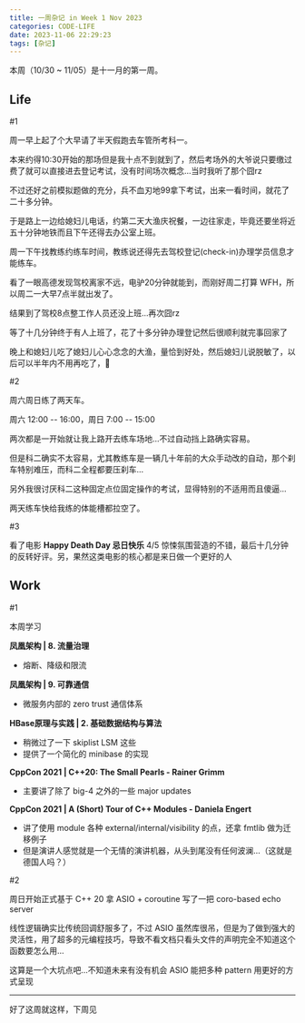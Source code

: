 ```yaml
---
title: 一周杂记 in Week 1 Nov 2023
categories: CODE-LIFE
date: 2023-11-06 22:29:23
tags: [杂记]
---
```

本周（10/30 ~ 11/05）是十一月的第一周。

## Life

\#1

周一早上起了个大早请了半天假跑去车管所考科一。

本来约得10:30开始的那场但是我十点不到就到了，然后考场外的大爷说只要缴过费了就可以直接进去登记考试，没有时间场次概念...当时我听了那个囧rz

不过还好之前模拟题做的充分，兵不血刃地99拿下考试，出来一看时间，就花了二十多分钟。

于是路上一边给媳妇儿电话，约第二天大渔庆祝餐，一边往家走，毕竟还要坐将近五十分钟地铁而且下午还得去办公室上班。

周一下午找教练约练车时间，教练说还得先去驾校登记(check-in)办理学员信息才能练车。

看了一眼高德发现驾校离家不远，电驴20分钟就能到，而刚好周二打算 WFH，所以周二一大早7点半就出发了。

结果到了驾校8点整工作人员还没上班...再次囧rz

等了十几分钟终于有人上班了，花了十多分钟办理登记然后很顺利就完事回家了

晚上和媳妇儿吃了媳妇儿心心念念的大渔，量恰到好处，然后媳妇儿说脱敏了，以后可以半年内不用再吃了，🤣

\#2

周六周日练了两天车。

周六 12:00 -- 16:00，周日 7:00 -- 15:00

两次都是一开始就让我上路开去练车场地...不过自动挡上路确实容易。

但是科二确实不太容易，尤其教练车是一辆几十年前的大众手动改的自动，那个刹车特别难压，而科二全程都要压刹车...

另外我很讨厌科二这种固定点位固定操作的考试，显得特别的不适用而且傻逼...

两天练车快给我练的体能槽都拉空了。

\#3

看了电影 **Happy Death Day 忌日快乐** 4/5 惊悚氛围营造的不错，最后十几分钟的反转好评。另，果然这类电影的核心都是来日做一个更好的人

## Work

\#1

本周学习

**凤凰架构 | 8. 流量治理**

- 熔断、降级和限流

**凤凰架构 | 9. 可靠通信**

- 微服务内部的 zero trust 通信体系

**HBase原理与实践 | 2. 基础数据结构与算法**

- 稍微过了一下 skiplist LSM 这些
- 提供了一个简化的 minibase 的实现

**CppCon 2021 | C++20: The Small Pearls - Rainer Grimm**

- 主要讲了除了 big-4 之外的一些 major updates

**CppCon 2021 | A (Short) Tour of C++ Modules - Daniela Engert**

- 讲了使用 module 各种 external/internal/visibility 的点，还拿 fmtlib 做为迁移例子
- 但是演讲人感觉就是一个无情的演讲机器，从头到尾没有任何波澜…（这就是德国人吗？）

\#2

周日开始正式基于 C++ 20 拿 ASIO + coroutine 写了一把 coro-based echo server

线性逻辑确实比传统回调舒服多了，不过 ASIO 虽然库很吊，但是为了做到强大的灵活性，用了超多的元编程技巧，导致不看文档只看头文件的声明完全不知道这个函数要怎么用...

这算是一个大坑点吧...不知道未来有没有机会 ASIO 能把多种 pattern 用更好的方式呈现

---

好了这周就这样，下周见

